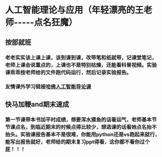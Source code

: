 # **人工智能理论与应用（年轻漂亮的王老师-----点名狂魔）**
## 按部就班
### 老老实实该上课上课，该到课到课，改带笔和纸就带，记课堂笔记，老师上课会说重点的，上课也不是特别枯燥，还能看科普视频。实验课乖乖按老师给的文件跑代码运行，然后记录实验报告。
### 友情课外学习链接[哈佛人工智能导论课](https://cs50.harvard.edu/ai/2024/)
## 快马加鞭and期末速成
### 第一节课带本书加平时成绩，想要浑水摸鱼的话看运气，老师基本节节课点名，到临近期末的时候点得比较少，想逃课的话看她点名抬不抬头。实验课报告基本不是很难，你能用python还是vs跑起来就行，能写出报告就好，老师给的期末复习ppt得看，这你都不看你过个屁！！！
